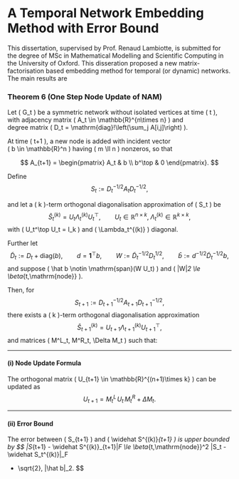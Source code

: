 # A Temporal Network Embedding Method with Error Bound
This dissertation, supervised by Prof. Renaud Lambiotte, is submitted for the degree of MSc in Mathematical Modelling and Scientific Computing in the University of Oxford. This disseration proposed a new matrix-factorisation based embedding method for temporal (or dynamic) networks. The main results are 

### Theorem 6 (One Step Node Update of NAM)

Let \( G_t \) be a symmetric network without isolated vertices at time \( t \),  
with adjacency matrix \( A_t \in \mathbb{R}^{n\times n} \) and  
degree matrix \( D_t = \mathrm{diag}\!\left(\sum_j A[i,j]\right) \).

At time \( t+1 \), a new node is added with incident vector  
\( b \in \mathbb{R}^n \) having \( m \ll n \) nonzeros, so that

$$
A_{t+1} =
\begin{pmatrix}
A_t & b \\
b^\top & 0
\end{pmatrix}.
$$

Define  
$$
S_t := D_t^{-1/2} A_t D_t^{-1/2},
$$

and let a \( k \)-term orthogonal diagonalisation approximation of \( S_t \) be  
$$
\widehat{S}_t^{(k)} = U_t \Lambda_t^{(k)} U_t^\top,
\qquad
U_t \in \mathbb{R}^{n\times k},\;
\Lambda_t^{(k)} \in \mathbb{R}^{k\times k},
$$
with \( U_t^\top U_t = I_k \) and \( \Lambda_t^{(k)} \) diagonal.

Further let  
$$
\tilde D_t := D_t + \mathrm{diag}(b), \qquad
d = \mathbf{1}^\top b, \qquad
W := \tilde D_t^{-1/2} D_t^{1/2}, \qquad
\hat b := d^{-1/2} \tilde D_t^{-1/2} b,
$$
and suppose \( \hat b \notin \mathrm{span}(W U_t) \) and \( \|W\|_2 \le \beta_{t,\mathrm{node}} \).

Then, for  
$$
S_{t+1} := D_{t+1}^{-1/2} A_{t+1} D_{t+1}^{-1/2},
$$
there exists a \( k \)-term orthogonal diagonalisation approximation  
$$
\widehat S^{(k)}_{t+1} = U_{t+1} \Lambda_{t+1}^{(k)} U_{t+1}^\top,
$$
and matrices \( M^L_t, M^R_t, \Delta M_t \) such that:

---

#### (i) Node Update Formula

The orthogonal matrix \( U_{t+1} \in \mathbb{R}^{(n+1)\times k} \) can be updated as
$$
U_{t+1} = M^L_t\, U_t\, M^R_t + \Delta M_t.
$$

---

#### (ii) Error Bound

The error between \( S_{t+1} \) and \( \widehat S^{(k)}_{t+1} \) is upper bounded by
$$
\|S_{t+1} - \widehat S^{(k)}_{t+1}\|_F
\le
\beta_{t,\mathrm{node}}^2 \|S_t - \widehat S_t^{(k)}\|_F
+ \sqrt{2}\, \|\hat b\|_2.
$$

